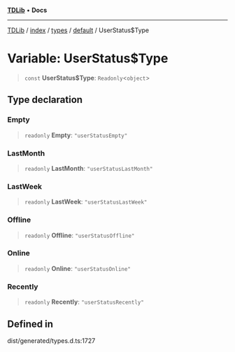 [**TDLib**](../../../../../../README.md) • **Docs**

***

[TDLib](../../../../../../modules.md) / [index](../../../../../README.md) / [types](../../../README.md) / [default](../README.md) / UserStatus$Type

# Variable: UserStatus$Type

> `const` **UserStatus$Type**: `Readonly`\<`object`\>

## Type declaration

### Empty

> `readonly` **Empty**: `"userStatusEmpty"`

### LastMonth

> `readonly` **LastMonth**: `"userStatusLastMonth"`

### LastWeek

> `readonly` **LastWeek**: `"userStatusLastWeek"`

### Offline

> `readonly` **Offline**: `"userStatusOffline"`

### Online

> `readonly` **Online**: `"userStatusOnline"`

### Recently

> `readonly` **Recently**: `"userStatusRecently"`

## Defined in

dist/generated/types.d.ts:1727
